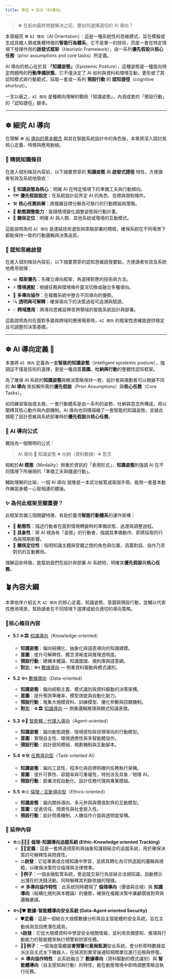 ```yaml
---
title: 第伍 ☸ 區分「AI導向」
---
```


> ☸ 在航向最終問題解決之前，要如何選擇適切的 AI 導向？  

本章細究 ☸ `AI 導向`（AI Orientation）：這是一種系統性的思維模式，旨在模擬或生成具備人類或集體特徵的**智能行為體系**。它不是單一的技術，而是一套在特定情境下發揮作用的**啟發式框架**（Heuristic Framework），由一系列**優先假設**與**核心任務**（prior assumptions and core tasks）所定義。

AI 導向的核心在於其 **「知識姿態」**（Epistemic Posture），這種姿態是一種面向特定問題時的**行動準備狀態**。它不僅決定了 AI 如何與資料和環境互動，更形塑了其認知模式與行動範式，採取一套或一系列 **預設行動** 的 **認知捷徑**（cognitive shortcut）。

一言以蔽之，`AI 導向` 是種朝向理解的戰術「知識姿態」，內涵成套的「預設行動」的「認知捷徑」腳本。

***

## ☸ 細究 AI 導向

在理解 ☸ [AI 導向的基本概念](05-01-oriented_knowledge.zh-hant) 與其在智能系統設計中的角色後，本章將深入探討其核心定義、特徵與應用脈絡。

### 🎏 精挑知識條目

在進入個別條目內容前，以下摘要貫穿的 **知識姿態** 與 **啟發式捷徑** 特性，方便讀者有效及系統地吸收：

- 🧘 **知識姿態為核心**：明確 AI 在特定情境下的準備工夫與行動傾向。  
- 🗺 **優先假設設定**：在系統設計前界定 AI 的角色、目標與限制條件。  
- 🛠 **核心任務拆解**：將複雜目標分解為可執行的行動模組與策略。  
- 🔄 **動態調整能力**：能隨情境變化調整姿態與行動計畫。  
- 🤝 **關係定位**：明確 AI 與人類、其他系統或環境的互動模式。

這能說明為何 `AI 導向` 是連結技術選型與策略部署的橋樑，確保系統在不同場景下都能保持一致的行動邏輯與決策品質。

### 🤔 認知思維啟發

在進入個別條目內容前，以下摘要貫穿的認知思維啟發要點，方便讀者有效及系統地應用發揮：

- 📊 **框架優先**：先確立導向框架，再選擇對應的技術與方法。  
- ⚡ **情境適配**：根據任務與環境條件靈活切換或融合多種導向。  
- 🧠 **多導向協作**：在複雜系統中整合不同導向的優勢。  
- 🔍 **透明與可解釋**：確保導向下的決策過程可追溯與驗證。  
- 💡 **跨域應用**：將導向思維延伸至跨領域的智能系統設計與部署。

這能說明為何在面對多變與跨域的應用場景時，`AI 導向` 的框架性思維能提供穩定且可調整的決策基礎。

***

## ☸ AI 導向定義 🥋

本書將 `AI 導向` 定義為一套**智能的知識姿態**（intelligent epistemic posture），強調這不僅是技術的選擇，更是一種涵蓋**意圖、吐納與行動**的整體性認知框架。

為了確保 AI 系統的**知識姿態**與解決策略保持一致，設計者與規劃者可以根據不同的 **AI 導向** 來拆解所需的**優先假設**（Prior Assumptions）與**核心任務**（Core Tasks）。

如同練習瑜伽或太極，一套行動體系是由一系列的姿勢、吐納與意念所構成，用以闡釋其核心動作與內部機制。AI 導向也同樣描繪了一套智能的知識姿態，並據此規範了設計思維與系統部署時的**優先假設**與**核心任務**。

### 📐 AI 導向公式

概括為一個簡明的公式：

> AI 導向 🟰 知識姿態 ➕ 吐納（資料數據）➕ 意念

相較於**AI 模態**（Modality）側重於資訊的「表現形式」，**知識姿態**則強調 AI 在不同情境下所展現的「準備工夫與備選行動」。

輔助理解的比喻，一個 AI 導向 就像是一本武功秘笈或瑜珈手冊，能用一套基本動作練習身體－心智相連的體操。

### ✨ 為何此框架至關重要？

此框架具備三個關鍵特徵，有助於釐清**智能行動體系**的運作架構：

- 🔄 **動態性**：描述行動者在面對情境轉變時的準備狀態、過渡與調整過程。  
- 🎯 **具象性**：將 AI 視為有「姿態」的行動者，強調其準備動作、即將採取的行為與預期影響。  
- 🤝 **關係定位性**：指明知識主體與受體之間的角色與位置，涵蓋對話、協作乃至對抗的互動賽局。

理解這些特徵，能幫助我們在設計與部署 AI 系統時，明確其**優先假設**與**核心任務**。

## 🪴內容大綱

本章依序介紹五大 `AI 導向` 的核心定義、知識姿態、意圖與預設行動，並輔以代表性應用場景，幫助讀者在不同情境下選擇或組合適切的導向策略。

### 🌰核心條目內容

* **5.1** ☸🏛️ [知識導向](05-01-oriented_knowledge.zh-hant)（Knowledge-oriented）  
    - **知識姿態**：偏向結構化、抽象化與語意導向的知識建模。  
    - **意圖**：提升可解釋性、概念清晰度與推理透明度。  
    - **預設行動**：建構本體論、知識圖譜、規則庫與語意網。  
    - **對比**：☸🌀 [數據導向](05-02-oriented_data.zh-hant) — 側重資料驅動與模式識別。

* **5.2** ☸🌀 [數據導向](05-02-oriented_data.zh-hant)（Data-oriented）  
    - **知識姿態**：偏向經驗主義、模式識別與資料驅動的決策架構。  
    - **意圖**：提升預測準確率、模型效能與自動化能力。  
    - **預設行動**：蒐集大規模資料、訓練模型、優化參數與回饋機制。  
    - **對比**：☸🏛️ [知識導向](05-01-oriented_knowledge.zh-hant) — 側重邏輯推理與顯式知識表徵。

* **5.3** ☸🤖 [智能體／代理人導向](05-03-oriented_agent.zh-hant)（Agent-oriented）  
    - **知識姿態**：偏向動態調整、情境感知與目標導向的行動模型。  
    - **意圖**：實現自主性、環境適應性與多智能體協作。  
    - **預設行動**：設計感知模組、規劃機制與互動腳本。  

* **5.4** ☸🛠 [任務導向型](05-04-oriented_task.zh-hant)（Task-oriented AI）  
    - **知識姿態**：偏向工具性、程序化與目標明確的任務執行架構。  
    - **意圖**：提升可靠性、容錯率與可重複性，特別涉及具象／物理 AI。  
    - **預設行動**：部署流程自動化、設計任務代理與專業模組。  

* **5.5** ☸⚖️ [倫理／互動導向型](05-05-oriented_ethics.zh-hant)（Ethics-oriented）  
    - **知識姿態**：偏向關係導向、多元參與與價值對齊的互動模型。  
    - **意圖**：促進信任、問責性與社會嵌入性。  
    - **預設行動**：設計問責機制、人機協作介面與透明度架構。  

### 🎋 延伸內容
*  ☸️⚖️🏦🕵️‍♂️ **倫理-知識導向追蹤系統 (Ethic-Knowledge oriented Tracking)**
	- 🕵️‍♂️**定義**：這是一套將道德原則與抽象知識相結合的追蹤系統，用於確保決策的可解釋性與問責性。
	- ⚖️**啟發**：它從專業或合規知識中學習，並將其轉化為可供追蹤的邏輯與規範，以確保決策符合倫理與法律標準。
	- 🏦**例子**：一個金融監管系統，會追蹤交易行為並結合法規知識，自動標示出潛在的洗錢活動，同時解釋其判斷依據的理據。
	- ☸️ **多導向協作特性**：此系統同時體現了 **倫理導向**（價值與合規）與 **知識導向**（結構化規則與本體論）的優勢，確保在複雜決策中兼顧價值對齊與邏輯嚴謹。
	    
- ☸️🌀🤖🛡️ **數據-智能體導向安全系統 (Data-Agent oriented Security)**
	- 🛡️**定義**：這是一個結合大規模數據分析與自主智能體的安全系統，旨在主動偵測並回應潛在威脅。    
	- 🌀**啟發**：它從大規模資料中學習安全相關情報，並利用具備感知、推理與行動能力的智能體來執行預警和防禦任務。    
	- 🤖🌊**例子**：一個海底電纜**災害預警**和**氣候監測**安全系統，會分析即時數據並派出自主式水下機器人，在偵測到異常後通知相關單位進行巡檢與修復。
	- ☸️ **導向協作特性**：此系統融合了 **數據導向**（資料驅動的模式識別）與 **智能體導向**（自主感知與行動）的特性，能在動態環境中即時調整策略並執行任務。
